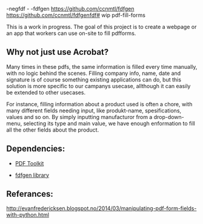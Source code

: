  -negfdf - -fdfgen
https://github.com/ccnmtl/fdfgen
https://github.com/ccnmtl/fdfgenfdf# wip pdf-fill-forms

This is a work in progress. The goal of this project is to create a webpage or an app that workers can use on-site to fill pdfforms.

## Why not just use Acrobat?

Many times in these pdfs, the same information is filled every time manually, with no logic behind the scenes. Filling company info, name, date and signature is of course something existing applications can do, but this solution is more specific to our campanys usecase, allthough it can easily be extended to other usecases.

For instance, filling information about a product used is often a chore, with many different fields needing input, like produkt-name, spesifications, values and so on. By simply inputting manufacturor from a drop-down-menu, selecting its type and main value, we have enough enformation to fill all the other fields about the product.

## Dependencies:

- [PDF Toolkit][pdftk]
- [fdfgen library][8e184bcc]

  [pdftk]: http://www.pdflabs.com/tools/pdftk-server/
  [8e184bcc]: https://github.com/ccnmtl/fdfgen "fdfgen library"

## Referances:

http://evanfredericksen.blogspot.no/2014/03/manipulating-pdf-form-fields-with-python.html

